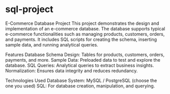# sql-project
E-Commerce Database Project
This project demonstrates the design and implementation of an e-commerce database. The database supports typical e-commerce functionalities such as managing products, customers, orders, and payments. It includes SQL scripts for creating the schema, inserting sample data, and running analytical queries.

Features
Database Schema Design: Tables for products, customers, orders, payments, and more.
Sample Data: Preloaded data to test and explore the database.
SQL Queries: Analytical queries to extract business insights.
Normalization: Ensures data integrity and reduces redundancy.

Technologies Used
Database System: 
MySQL / PostgreSQL (choose the one you used)
SQL: For database creation, manipulation, and querying.
